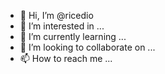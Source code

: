 - 👋 Hi, I’m @ricedio
- 👀 I’m interested in ...
- 🌱 I’m currently learning ...
- 💞️ I’m looking to collaborate on ...
- 📫 How to reach me ...

<!---
ricedio/ricedio is a ✨ special ✨ repository because its `README.md` (this file) appears on your GitHub profile.
You can click the Preview link to take a look at your changes.
--->
